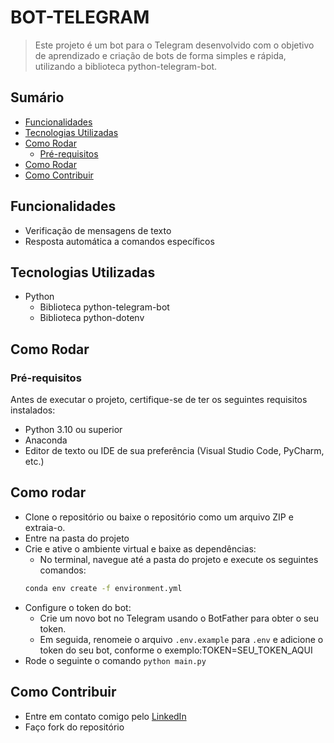 # BOT-TELEGRAM

> Este projeto é um bot para o Telegram desenvolvido com o objetivo de aprendizado e criação de bots de forma simples e rápida, utilizando a biblioteca python-telegram-bot.


## Sumário
- [Funcionalidades](#funcionalidades)
- [Tecnologias Utilizadas](#tecnologias-utilizadas)
- [Como Rodar](#como-rodar)
  - [Pré-requisitos](#pré-requisitos)
- [Como Rodar](#como-rodar)
- [Como Contribuir](#como-contribuir)


## Funcionalidades
- Verificação de mensagens de texto
- Resposta automática a comandos específicos

## Tecnologias Utilizadas
- Python
    - Biblioteca python-telegram-bot
    - Biblioteca python-dotenv

## Como Rodar
### Pré-requisitos
Antes de executar o projeto, certifique-se de ter os seguintes requisitos instalados:

- Python 3.10 ou superior
- Anaconda
- Editor de texto ou IDE de sua preferência (Visual Studio Code, PyCharm, etc.)

## Como rodar
 - Clone o repositório ou baixe o repositório como um arquivo ZIP e extraia-o.
 - Entre na pasta do projeto
 - Crie e ative o ambiente virtual e baixe as dependências:
    - No terminal, navegue até a pasta do projeto e execute os seguintes comandos:
    ```bash
    conda env create -f environment.yml
    ```
- Configure o token do bot:
    - Crie um novo bot no Telegram usando o BotFather para obter o seu token.
    - Em seguida, renomeie o arquivo ``.env.example`` para `.env` e adicione o token do seu bot, conforme o exemplo:TOKEN=SEU_TOKEN_AQUI
- Rode o seguinte o comando ```python main.py```


## Como Contribuir

- Entre em contato comigo pelo [LinkedIn](https://www.linkedin.com/in/matheus-rodrigues-mrj/)
- Faço fork do repositório
